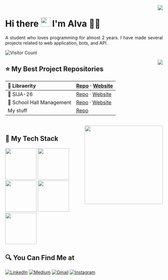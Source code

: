 <img align='right' src = "https://github-readme-stats.vercel.app/api/top-langs?username=alvajufinto&show_icons=true&locale=en&layout=compact&theme=radical">

# Hi there <img src="https://github.com/TheDudeThatCode/TheDudeThatCode/blob/master/Assets/Hi.gif" width="30px"> I'm Alva 🧑🏻

<p align="justify">
  A student who loves programming for almost 2 years. I have made several projects related to web application, bots, and API.
</p>

<!-- ## 👁‍🗨 Visitors Count -->
![Visitor Count](https://profile-counter.glitch.me/{AlvaJufinto}/count.svg)

<img align='right' src = "https://github-readme-stats.vercel.app/api?username=AlvaJufinto&show_icons=true&theme=radical">

 ## ⭐ My Best Project Repositories

| 📙 Libraerity  | [Repo](https://github.com/AlvaJufinto/libraerity) · [Website](https://libraerity.vercel.app/)
|:-|:-
| 🏫 SIJA-26 | [Repo](https://github.com/AlvaJufinto/sija-26) · [Website](https://sija-26.vercel.app/) | 
| 🤖 School Hall Management | [Repo](https://github.com/AlvaJufinto/School-Hall-management-system) · [Website](https://school-hall-management.vercel.app/) | 
| My stuff | [Repo](https://github.com/AlvaJufinto/my-little-trick) |

<br>

<img align='right' src="https://media.tenor.com/zm7nNP-oIXcAAAAC/cat-work.gif" height="250px">

## 📃 My Tech Stack
<p float="left">
  <img src="https://media.discordapp.net/attachments/1021751620331126865/1021757797475561542/js-logo.png" width="100" />
  <img src="https://media.discordapp.net/attachments/1021751620331126865/1021757798960349226/ts-logo.png" width="100" />
  <img src="https://media.discordapp.net/attachments/1021751620331126865/1021757798259888240/node-logo.png" width="100" />
  <img src="https://media.discordapp.net/attachments/1021751620331126865/1021757798612217927/react-logo.png" width="100" /> 
  <img src="https://media.discordapp.net/attachments/1021751620331126865/1021758896152518666/unknown.png" width="100" />
</p>

## 🔍 You Can Find Me at

<p>
  <a href="https://www.linkedin.com/in/alva-jufinto/" target="_blank"><img alt="LinkedIn" src="https://img.shields.io/badge/linkedin-%230077B5.svg?&style=for-the-badge&logo=linkedin&logoColor=white" /></a>  
  <a href="https://medium.com/@AlvaJufinto" target="_blank"><img alt="Medium" src="https://img.shields.io/badge/medium-%2312100E.svg?&style=for-the-badge&logo=medium&logoColor=white" /></a>  
  <!-- <a href="https://www.kaggle.com/" target="_blank"><img alt="Medium" src="https://img.shields.io/badge/Kaggle-2C8EBB?&style=for-the-badge&logo=kaggle&logoColor=white" /></a>   -->
  <a href="mailto:2014535.stanislausalvajufinto@gmail.com" target="_blank"><img alt="Gmail" src="https://img.shields.io/badge/gmail-D14836?&style=for-the-badge&logo=gmail&logoColor=white"/></a>    
  <!-- <a href="https://www.facebook.com/" target="_blank"><img alt="Facebook" src="https://img.shields.io/badge/facebook-%231877F2.svg?&style=for-the-badge&logo=facebook&logoColor=white" /></a>   -->
  <a href="https://instagram.com/alva.jufinto" target="_blank"><img alt="Instagram" src="https://img.shields.io/badge/instagram-%23E4405F.svg?&style=for-the-badge&logo=instagram&logoColor=white" /></a>  
<!--   <a href="https://twitter.com/" target="_blank"><img alt="Twitter" src="https://img.shields.io/badge/twitter-%231DA1F2.svg?&style=for-the-badge&logo=twitter&logoColor=white" /></a>   -->
  <!-- <a href="https://wa.me/" target="_blank"><img alt="WhatsApp" src="https://img.shields.io/badge/WhatsApp-25D366?style=for-the-badge&logo=whatsapp&logoColor=white" /></a>   -->
</p>
